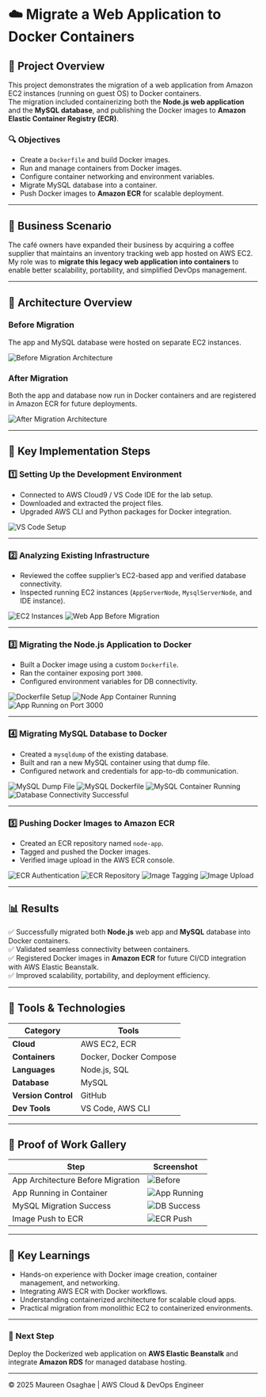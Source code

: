 # ☁️ Migrate a Web Application to Docker Containers

## 🧭 Project Overview
This project demonstrates the migration of a web application from Amazon EC2 instances (running on guest OS) to Docker containers.  
The migration included containerizing both the **Node.js web application** and the **MySQL database**, and publishing the Docker images to **Amazon Elastic Container Registry (ECR)**.

### 🔍 Objectives
- Create a `Dockerfile` and build Docker images.
- Run and manage containers from Docker images.
- Configure container networking and environment variables.
- Migrate MySQL database into a container.
- Push Docker images to **Amazon ECR** for scalable deployment.

---

## 🏢 Business Scenario

The café owners have expanded their business by acquiring a coffee supplier that maintains an inventory tracking web app hosted on AWS EC2.  
My role was to **migrate this legacy web application into containers** to enable better scalability, portability, and simplified DevOps management.

---

## 🧱 Architecture Overview

### Before Migration
The app and MySQL database were hosted on separate EC2 instances.

![Before Migration Architecture](https://github.com/user-attachments/assets/44cbcaec-2221-4877-8102-159b780cdb7e)

### After Migration
Both the app and database now run in Docker containers and are registered in Amazon ECR for future deployments.

![After Migration Architecture](https://github.com/user-attachments/assets/765ceecd-d8f1-40db-8711-7f346bf7b3db)

---

## 🧰 Key Implementation Steps

### 1️⃣ Setting Up the Development Environment
- Connected to AWS Cloud9 / VS Code IDE for the lab setup.  
- Downloaded and extracted the project files.
- Upgraded AWS CLI and Python packages for Docker integration.

![VS Code Setup](https://github.com/user-attachments/assets/64e1e463-6df0-4f80-b1f1-79393f064b09)

---

### 2️⃣ Analyzing Existing Infrastructure
- Reviewed the coffee supplier’s EC2-based app and verified database connectivity.
- Inspected running EC2 instances (`AppServerNode`, `MysqlServerNode`, and IDE instance).

![EC2 Instances](https://github.com/user-attachments/assets/430351f3-e843-4cbf-ac04-c85bad8b3969)
![Web App Before Migration](https://github.com/user-attachments/assets/c8028790-ffef-4654-9f53-b206714db299)

---

### 3️⃣ Migrating the Node.js Application to Docker
- Built a Docker image using a custom `Dockerfile`.
- Ran the container exposing port `3000`.
- Configured environment variables for DB connectivity.

![Dockerfile Setup](https://github.com/user-attachments/assets/b0985c66-042f-4bed-8121-76e85c3d0c80)
![Node App Container Running](https://github.com/user-attachments/assets/dd91fd43-d9ca-42a3-abfe-2985df7db2f7)
![App Running on Port 3000](https://github.com/user-attachments/assets/59440489-b35c-4e14-81f8-61b658fff0b6)

---

### 4️⃣ Migrating MySQL Database to Docker
- Created a `mysqldump` of the existing database.
- Built and ran a new MySQL container using that dump file.
- Configured network and credentials for app-to-db communication.

![MySQL Dump File](https://github.com/user-attachments/assets/05f03333-bb73-4e03-af65-6879702d9009)
![MySQL Dockerfile](https://github.com/user-attachments/assets/7d61b44e-3702-4f39-916e-3a9cbf1dec02)
![MySQL Container Running](https://github.com/user-attachments/assets/616a519f-5b2b-43c6-879d-91a69501d980)
![Database Connectivity Successful](https://github.com/user-attachments/assets/358f6987-bf73-4ae0-8972-dee49e8635bd)

---

### 5️⃣ Pushing Docker Images to Amazon ECR
- Created an ECR repository named `node-app`.
- Tagged and pushed the Docker images.
- Verified image upload in the AWS ECR console.

![ECR Authentication](https://github.com/user-attachments/assets/afdb598c-54c7-4bdb-a413-5dc4f62ed23a)
![ECR Repository](https://github.com/user-attachments/assets/74867b81-6779-44f9-8543-92f107933ca9)
![Image Tagging](https://github.com/user-attachments/assets/9124672e-3c7c-4430-8280-d1d9abefaf2c)
![Image Upload](https://github.com/user-attachments/assets/367d0e40-7965-4d52-b18a-7204f476dbdc)

---

## 📊 Results

✅ Successfully migrated both **Node.js** web app and **MySQL** database into Docker containers.  
✅ Validated seamless connectivity between containers.  
✅ Registered Docker images in **Amazon ECR** for future CI/CD integration with AWS Elastic Beanstalk.  
✅ Improved scalability, portability, and deployment efficiency.

---

## 🧩 Tools & Technologies

| Category | Tools |
|-----------|-------|
| **Cloud** | AWS EC2, ECR |
| **Containers** | Docker, Docker Compose |
| **Languages** | Node.js, SQL |
| **Database** | MySQL |
| **Version Control** | GitHub |
| **Dev Tools** | VS Code, AWS CLI |

---

## 📸 Proof of Work Gallery

| Step | Screenshot |
|------|-------------|
| App Architecture Before Migration | ![Before](https://github.com/user-attachments/assets/44cbcaec-2221-4877-8102-159b780cdb7e) |
| App Running in Container | ![App Running](https://github.com/user-attachments/assets/6c7605b1-5bd4-4174-ab22-e921c5d83c4c) |
| MySQL Migration Success | ![DB Success](https://github.com/user-attachments/assets/616a519f-5b2b-43c6-879d-91a69501d980) |
| Image Push to ECR | ![ECR Push](https://github.com/user-attachments/assets/367d0e40-7965-4d52-b18a-7204f476dbdc) |

---

## 🧠 Key Learnings
- Hands-on experience with Docker image creation, container management, and networking.
- Integrating AWS ECR with Docker workflows.
- Understanding containerized architecture for scalable cloud apps.
- Practical migration from monolithic EC2 to containerized environments.

---

### 📍 Next Step
Deploy the Dockerized web application on **AWS Elastic Beanstalk** and integrate **Amazon RDS** for managed database hosting.

---

© 2025 Maureen Osaghae | AWS Cloud & DevOps Engineer  
